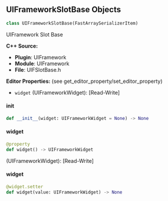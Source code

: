 ## UIFrameworkSlotBase Objects

```python
class UIFrameworkSlotBase(FastArraySerializerItem)
```

UIFramework Slot Base

**C++ Source:**

- **Plugin**: UIFramework
- **Module**: UIFramework
- **File**: UIFSlotBase.h

**Editor Properties:** (see get_editor_property/set_editor_property)

- ``widget`` (UIFrameworkWidget):  [Read-Write]

<a id="unreal.UIFrameworkSlotBase.__init__"></a>

#### __init__

```python
def __init__(widget: UIFrameworkWidget = None) -> None
```

<a id="unreal.UIFrameworkSlotBase.widget"></a>

#### widget

```python
@property
def widget() -> UIFrameworkWidget
```

(UIFrameworkWidget):  [Read-Write]

<a id="unreal.UIFrameworkSlotBase.widget"></a>

#### widget

```python
@widget.setter
def widget(value: UIFrameworkWidget) -> None
```

<a id="unreal.UIFrameworkSimpleSlot"></a>